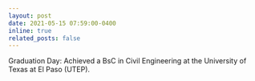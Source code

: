 ```yaml
---
layout: post
date: 2021-05-15 07:59:00-0400
inline: true
related_posts: false
---
```


Graduation Day: Achieved a BsC in Civil Engineering at the University of Texas at El Paso (UTEP).
